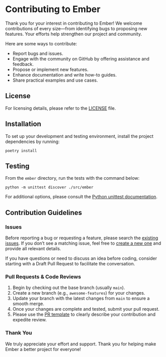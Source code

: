 
# Contributing to Ember

Thank you for your interest in contributing to Ember! We welcome contributions of every size—from identifying bugs to proposing new features. Your efforts help strengthen our project and community.

Here are some ways to contribute:
- Report bugs and issues.
- Engage with the community on GitHub by offering assistance and feedback.
- Propose or implement new features.
- Enhance documentation and write how-to guides.
- Share practical examples and use cases.

## License

For licensing details, please refer to the [LICENSE](LICENSE) file.

## Installation

To set up your development and testing environment, install the project dependencies by running:
```
poetry install
```

## Testing

From the `ember` directory, run the tests with the command below:
```
python -m unittest discover ./src/ember
```
For additional options, please consult the [Python unittest documentation](https://docs.python.org/3/library/unittest.html).

## Contribution Guidelines

### Issues

Before reporting a bug or requesting a feature, please search the [existing issues](https://github.com/foundrytechnologies/ember/issues/). If you don’t see a matching issue, feel free to [create a new one](https://github.com/foundrytechnologies/ember/issues/new) and provide all relevant details.

If you have questions or need to discuss an idea before coding, consider starting with a Draft Pull Request to facilitate the conversation.

### Pull Requests & Code Reviews

1. Begin by checking out the base branch (usually `main`).
2. Create a new branch (e.g., `awesome-features`) for your changes.
3. Update your branch with the latest changes from `main` to ensure a smooth merge.
4. Once your changes are complete and tested, submit your pull request.
5. Please use the [PR template](.github/pull_request_template.md) to clearly describe your contribution and expedite review.

### Thank You

We truly appreciate your effort and support. Thank you for helping make Ember a better project for everyone!

